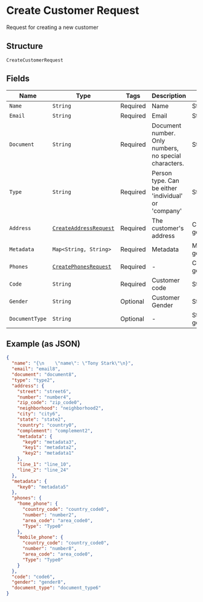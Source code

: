 
# Create Customer Request

Request for creating a new customer

## Structure

`CreateCustomerRequest`

## Fields

| Name | Type | Tags | Description | Getter | Setter |
|  --- | --- | --- | --- | --- | --- |
| `Name` | `String` | Required | Name | String getName() | setName(String name) |
| `Email` | `String` | Required | Email | String getEmail() | setEmail(String email) |
| `Document` | `String` | Required | Document number. Only numbers, no special characters. | String getDocument() | setDocument(String document) |
| `Type` | `String` | Required | Person type. Can be either 'individual' or 'company' | String getType() | setType(String type) |
| `Address` | [`CreateAddressRequest`](../../doc/models/create-address-request.md) | Required | The customer's address | CreateAddressRequest getAddress() | setAddress(CreateAddressRequest address) |
| `Metadata` | `Map<String, String>` | Required | Metadata | Map<String, String> getMetadata() | setMetadata(Map<String, String> metadata) |
| `Phones` | [`CreatePhonesRequest`](../../doc/models/create-phones-request.md) | Required | - | CreatePhonesRequest getPhones() | setPhones(CreatePhonesRequest phones) |
| `Code` | `String` | Required | Customer code | String getCode() | setCode(String code) |
| `Gender` | `String` | Optional | Customer Gender | String getGender() | setGender(String gender) |
| `DocumentType` | `String` | Optional | - | String getDocumentType() | setDocumentType(String documentType) |

## Example (as JSON)

```json
{
  "name": "{\n    \"name\": \"Tony Stark\"\n}",
  "email": "email8",
  "document": "document8",
  "type": "type2",
  "address": {
    "street": "street6",
    "number": "number4",
    "zip_code": "zip_code0",
    "neighborhood": "neighborhood2",
    "city": "city6",
    "state": "state2",
    "country": "country0",
    "complement": "complement2",
    "metadata": {
      "key0": "metadata3",
      "key1": "metadata2",
      "key2": "metadata1"
    },
    "line_1": "line_10",
    "line_2": "line_24"
  },
  "metadata": {
    "key0": "metadata5"
  },
  "phones": {
    "home_phone": {
      "country_code": "country_code0",
      "number": "number2",
      "area_code": "area_code0",
      "Type": "Type0"
    },
    "mobile_phone": {
      "country_code": "country_code0",
      "number": "number8",
      "area_code": "area_code0",
      "Type": "Type0"
    }
  },
  "code": "code6",
  "gender": "gender8",
  "document_type": "document_type6"
}
```

